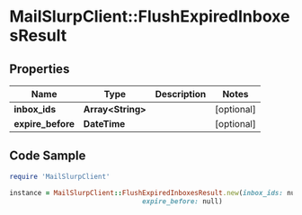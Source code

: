 # MailSlurpClient::FlushExpiredInboxesResult

## Properties

Name | Type | Description | Notes
------------ | ------------- | ------------- | -------------
**inbox_ids** | **Array&lt;String&gt;** |  | [optional] 
**expire_before** | **DateTime** |  | [optional] 

## Code Sample

```ruby
require 'MailSlurpClient'

instance = MailSlurpClient::FlushExpiredInboxesResult.new(inbox_ids: null,
                                 expire_before: null)
```



